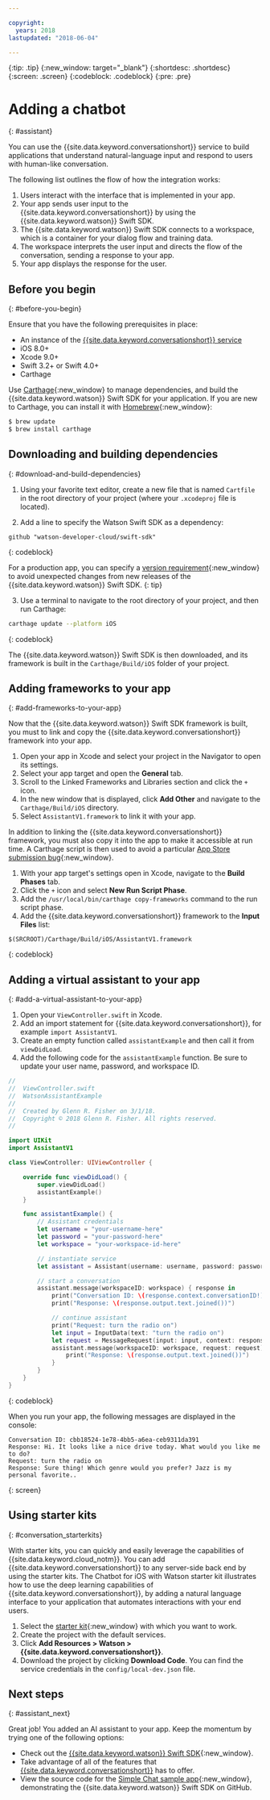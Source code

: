 ```yaml
---

copyright:
  years: 2018
lastupdated: "2018-06-04"

---
```

{:tip: .tip}
{:new_window: target="_blank"}
{:shortdesc: .shortdesc}
{:screen: .screen}
{:codeblock: .codeblock}
{:pre: .pre}

# Adding a chatbot
{: #assistant}

You can use the {{site.data.keyword.conversationshort}} service to build applications that understand natural-language input and respond to users with human-like conversation.

The following list outlines the flow of how the integration works:

  1. Users interact with the interface that is implemented in your app.
  2. Your app sends user input to the {{site.data.keyword.conversationshort}} by using the {{site.data.keyword.watson}} Swift SDK.
  3. The {{site.data.keyword.watson}} Swift SDK connects to a workspace, which is a container for your dialog flow and training data.
  4. The workspace interprets the user input and directs the flow of the conversation, sending a response to your app.
  5. Your app displays the response for the user.

## Before you begin
{: #before-you-begin}

Ensure that you have the following prerequisites in place:

  * An instance of the [{{site.data.keyword.conversationshort}} service](/docs/services/conversation/getting-started.html)
  * iOS 8.0+
  * Xcode 9.0+
  * Swift 3.2+ or Swift 4.0+
  * Carthage

Use [Carthage](https://github.com/Carthage/Carthage){:new_window} to manage dependencies, and build the {{site.data.keyword.watson}} Swift SDK for your application. If you are new to Carthage, you can install it with [Homebrew](http://brew.sh/){:new_window}:

```bash
$ brew update
$ brew install carthage
```

## Downloading and building dependencies
{: #download-and-build-dependencies}

1. Using your favorite text editor, create a new file that is named `Cartfile` in the root directory of your project (where your `.xcodeproj` file is located).

2. Add a line to specify the Watson Swift SDK as a dependency:
  ```
  github "watson-developer-cloud/swift-sdk"
  ```
  {: codeblock}

  For a production app, you can specify a [version requirement](https://github.com/Carthage/Carthage/blob/master/Documentation/Artifacts.md#version-requirement){:new_window} to avoid unexpected changes from new releases of the {{site.data.keyword.watson}} Swift SDK.
  {: tip}

3. Use a terminal to navigate to the root directory of your project, and then run Carthage:
  ```bash
  carthage update --platform iOS
  ```
  {: codeblock}

  The {{site.data.keyword.watson}} Swift SDK is then downloaded, and its framework is built in the `Carthage/Build/iOS` folder of your project.

## Adding frameworks to your app
{: #add-frameworks-to-your-app}

Now that the {{site.data.keyword.watson}} Swift SDK framework is built, you must to link and copy the {{site.data.keyword.conversationshort}} framework into your app.

1. Open your app in Xcode and select your project in the Navigator to open its settings.
2. Select your app target and open the **General** tab.
3. Scroll to the Linked Frameworks and Libraries section and click the `+` icon.
4. In the new window that is displayed, click **Add Other** and navigate to the `Carthage/Build/iOS` directory.
5. Select `AssistantV1.framework` to link it with your app.

In addition to linking the {{site.data.keyword.conversationshort}} framework, you must also copy it into the app to make it accessible at run time. A Carthage script is then used to avoid a particular [App Store submission bug](http://www.openradar.me/radar?id=6409498411401216){:new_window}.

1. With your app target's settings open in Xcode, navigate to the **Build Phases** tab.
2. Click the `+` icon and select **New Run Script Phase**.
3. Add the `/usr/local/bin/carthage copy-frameworks` command to the run script phase.
4. Add the {{site.data.keyword.conversationshort}} framework to the **Input Files** list:
  ```
  $(SRCROOT)/Carthage/Build/iOS/AssistantV1.framework
  ```
  {: codeblock}

## Adding a virtual assistant to your app
{: #add-a-virtual-assistant-to-your-app}

1. Open your `ViewController.swift` in Xcode.
2. Add an import statement for {{site.data.keyword.conversationshort}}, for example `import AssistantV1`.
3. Create an empty function called `assistantExample` and then call it from `viewDidLoad`.
4. Add the following code for the `assistantExample` function. Be sure to update your user name, password, and workspace ID.

```swift
//
//  ViewController.swift
//  WatsonAssistantExample
//
//  Created by Glenn R. Fisher on 3/1/18.
//  Copyright © 2018 Glenn R. Fisher. All rights reserved.
//

import UIKit
import AssistantV1

class ViewController: UIViewController {

    override func viewDidLoad() {
        super.viewDidLoad()
        assistantExample()
    }

    func assistantExample() {
        // Assistant credentials
        let username = "your-username-here"
        let password = "your-password-here"
        let workspace = "your-workspace-id-here"

        // instantiate service
        let assistant = Assistant(username: username, password: password, version: "2018-03-01")

        // start a conversation
        assistant.message(workspaceID: workspace) { response in
            print("Conversation ID: \(response.context.conversationID!)")
            print("Response: \(response.output.text.joined())")

            // continue assistant
            print("Request: turn the radio on")
            let input = InputData(text: "turn the radio on")
            let request = MessageRequest(input: input, context: response.context)
            assistant.message(workspaceID: workspace, request: request) { response in
                print("Response: \(response.output.text.joined())")
            }
        }
    }
}
```
{: codeblock}

When you run your app, the following messages are displayed in the console:
```
Conversation ID: cbb18524-1e78-4bb5-a6ea-ceb9311da391
Response: Hi. It looks like a nice drive today. What would you like me to do?
Request: turn the radio on
Response: Sure thing! Which genre would you prefer? Jazz is my personal favorite..
```
{: screen}

## Using starter kits
{: #conversation_starterkits}

With starter kits, you can quickly and easily leverage the capabilities of {{site.data.keyword.cloud_notm}}. You can add {{site.data.keyword.conversationshort}} to any server-side back end by using the starter kits. The Chatbot for iOS with Watson starter kit illustrates how to use the deep learning capabilities of {{site.data.keyword.conversationshort}}, by adding a natural language interface to your application that automates interactions with your end users.

1. Select the [starter kit](https://console.bluemix.net/developer/appledevelopment/starter-kits){:new_window} with which you want to work.
2. Create the project with the default services.
3. Click **Add Resources > Watson > {{site.data.keyword.conversationshort}}**.
4. Download the project by clicking **Download Code**. You can find the service credentials in the `config/local-dev.json` file.

## Next steps
{: #assistant_next}

Great job! You added an AI assistant to your app. Keep the momentum by trying one of the following options:

* Check out the [{{site.data.keyword.watson}} Swift SDK](https://github.com/watson-developer-cloud/swift-sdk){:new_window}.
* Take advantage of all of the features that [{{site.data.keyword.conversationshort}}](/docs/services/conversation/index.html) has to offer.
* View the source code for the [Simple Chat sample app](https://github.com/watson-developer-cloud/simple-chat-swift){:new_window}, demonstrating the {{site.data.keyword.watson}} Swift SDK on GitHub.
